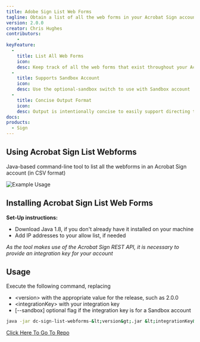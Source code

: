 ```yaml
---
title: Adobe Sign List Web Forms
tagline: Obtain a list of all the web forms in your Acrobat Sign account
version: 2.0.0
creator: Chris Hughes
contributors: 
    -
keyFeature:
  - 
    title: List All Web Forms
    icon: 
    desc: Keep track of all the web forms that exist throughout your Acrobat Sign account
  - 
    title: Supports Sandbox Account
    icon: 
    desc: Use the optional-sandbox switch to use with Sandbox account
  - 
    title: Concise Output Format
    icon: 
    desc: Output is intentionally concise to easily support directing to a CSV file for further analysis
docs: 
products: 
  - Sign
---
```

## Using Acrobat Sign List Webforms

Java-based command-line tool to list all the webforms in an Acrobat Sign account (in CSV format)

![Example Usage](https://github.com/dc/sign-list-webforms/images/example-usage.png)

## Installing Acrobat Sign List Web Forms

**Set-Up instructions:**
- Download Java 1.8, if you don't already have it installed on your machine
- Add IP addresses to your allow list, if needed

_As the tool makes use of the Acrobat Sign REST API, it is necessary to provide an integration key for your account_

## Usage

Execute the following command, replacing
- &lt;version&gt; with the appropriate value for the release, such as 2.0.0
- &lt;integrationKey&gt; with your integration key
- [--sandbox] optional flag if the integration key is for a Sandbox account

```bash
java -jar dc-sign-list-webforms-&lt;version&gt;.jar &lt;integrationKey&gt; [--sandbox]
```
<a href="https://github.com/adobe/dc-sign-list-templates">Click Here To Go To Repo</a>
